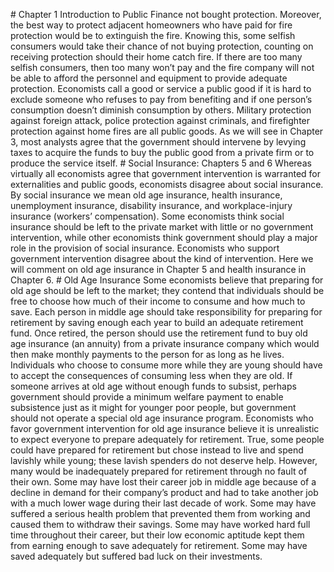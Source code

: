 \# Chapter 1 Introduction to Public Finance not bought protection. Moreover, the best way to protect adjacent homeowners who have paid for fire protection would be to extinguish the fire. Knowing this, some selfish consumers would take their chance of not buying protection, counting on receiving protection should their home catch fire. If there are too many selfish consumers, then too many won’t pay and the fire company will not be able to afford the personnel and equipment to provide adequate protection. Economists call a good or service a public good if it is hard to exclude someone who refuses to pay from benefiting and if one person’s consumption doesn’t diminish consumption by others. Military protection against foreign attack, police protection against criminals, and firefighter protection against home fires are all public goods. As we will see in Chapter 3, most analysts agree that the government should intervene by levying taxes to acquire the funds to buy the public good from a private firm or to produce the service itself. # Social Insurance: Chapters 5 and 6 Whereas virtually all economists agree that government intervention is warranted for externalities and public goods, economists disagree about social insurance. By social insurance we mean old age insurance, health insurance, unemployment insurance, disability insurance, and workplace-injury insurance (workers’ compensation). Some economists think social insurance should be left to the private market with little or no government intervention, while other economists think government should play a major role in the provision of social insurance. Economists who support government intervention disagree about the kind of intervention. Here we will comment on old age insurance in Chapter 5 and health insurance in Chapter 6. # Old Age Insurance Some economists believe that preparing for old age should be left to the market; they contend that individuals should be free to choose how much of their income to consume and how much to save. Each person in middle age should take responsibility for preparing for retirement by saving enough each year to build an adequate retirement fund. Once retired, the person should use the retirement fund to buy old age insurance (an annuity) from a private insurance company which would then make monthly payments to the person for as long as he lives. Individuals who choose to consume more while they are young should have to accept the consequences of consuming less when they are old. If someone arrives at old age without enough funds to subsist, perhaps government should provide a minimum welfare payment to enable subsistence just as it might for younger poor people, but government should not operate a special old age insurance program. Economists who favor government intervention for old age insurance believe it is unrealistic to expect everyone to prepare adequately for retirement. True, some people could have prepared for retirement but chose instead to live and spend lavishly while young; these lavish spenders do not deserve help. However, many would be inadequately prepared for retirement through no fault of their own. Some may have lost their career job in middle age because of a decline in demand for their company’s product and had to take another job with a much lower wage during their last decade of work. Some may have suffered a serious health problem that prevented them from working and caused them to withdraw their savings. Some may have worked hard full time throughout their career, but their low economic aptitude kept them from earning enough to save adequately for retirement. Some may have saved adequately but suffered bad luck on their investments.